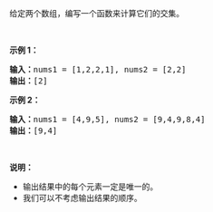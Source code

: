<p>给定两个数组，编写一个函数来计算它们的交集。</p>

<p>&nbsp;</p>

<p><strong>示例 1：</strong></p>

<pre><strong>输入：</strong>nums1 = [1,2,2,1], nums2 = [2,2]
<strong>输出：</strong>[2]
</pre>

<p><strong>示例 2：</strong></p>

<pre><strong>输入：</strong>nums1 = [4,9,5], nums2 = [9,4,9,8,4]
<strong>输出：</strong>[9,4]</pre>

<p>&nbsp;</p>

<p><strong>说明：</strong></p>

<ul>
	<li>输出结果中的每个元素一定是唯一的。</li>
	<li>我们可以不考虑输出结果的顺序。</li>
</ul>
